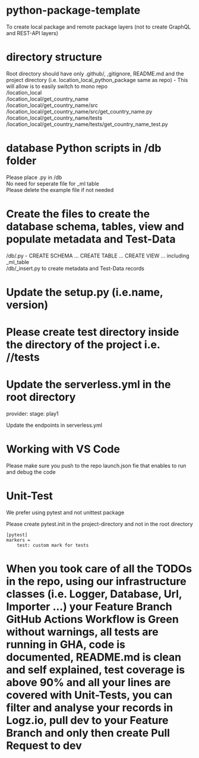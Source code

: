 # python-package-template

To create local package and remote package layers (not to create GraphQL and REST-API layers)

# directory structure

Root directory should have only .github/, ,gitignore, README.md and the project directory (i.e.
location_local_python_package same as repo) - This will allow is to easily switch to mono repo<br>
/location_local<br>
/location_local/get_country_name<br>
/location_local/get_country_name/src<br>
/location_local/get_country_name/src/get_country_name.py<br>
/location_local/get_country_name/tests<br>
/location_local/get_country_name/tests/get_country_name_test.py<br>

# database Python scripts in /db folder

Please place <table-name>.py in /db<br>
No need for seperate file for _ml table<br>
Please delete the example file if not needed<br>

# Create the files to create the database schema, tables, view and populate metadata and Test-Data

/db/<table-name>.py - CREATE SCHEMA ... CREATE TABLE ... CREATE VIEW ... including _ml_table<br>
/db/<table-name>_insert.py to create metadata and Test-Data records

# Update the setup.py (i.e.name, version)

# Please create test directory inside the directory of the project i.e. /<project-name>/tests

# Update the serverless.yml in the root directory

provider:
stage: play1

Update the endpoints in serverless.yml

# Working with VS Code

Please make sure you push to the repo launch.json fie that enables to run and debug the code<br>

# Unit-Test

We prefer using pytest and not unittest package<br>

Please create pytest.init in the project-directory and not in the root directory

```
[pytest]
markers =
    test: custom mark for tests
```

# When you took care of all the TODOs in the repo, using our infrastructure classes (i.e. Logger, Database, Url, Importer ...) your Feature Branch GitHub Actions Workflow is Green without warnings, all tests are running in GHA, code is documented, README.md is clean and self explained, test coverage is above 90% and all your lines are covered with Unit-Tests, you can filter and analyse your records in Logz.io, pull dev to your Feature Branch and only then create Pull Request to dev
